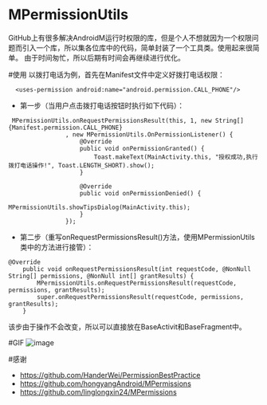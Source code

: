 # MPermissionUtils
GitHub上有很多解决AndroidM运行时权限的库，但是个人不想就因为一个权限问题而引入一个库，所以集各位库中的代码，简单封装了一个工具类。使用起来很简单。
由于时间匆忙，所以后期有时间会再继续进行优化。

#使用
以拨打电话为例，首先在Manifest文件中定义好拨打电话权限：
```
  <uses-permission android:name="android.permission.CALL_PHONE"/>
```

* 第一步（当用户点击拨打电话按钮时执行如下代码）：
```
 MPermissionUtils.onRequestPermissionsResult(this, 1, new String[]{Manifest.permission.CALL_PHONE}
                , new MPermissionUtils.OnPermissionListener() {
                    @Override
                    public void onPermissionGranted() {
                        Toast.makeText(MainActivity.this, "授权成功,执行拨打电话操作!", Toast.LENGTH_SHORT).show();
                    }

                    @Override
                    public void onPermissionDenied() {
                        MPermissionUtils.showTipsDialog(MainActivity.this);
                    }
                });
```

* 第二步（重写onRequestPermissionsResult()方法，使用MPermissionUtils类中的方法进行接管）：
```
@Override
    public void onRequestPermissionsResult(int requestCode, @NonNull String[] permissions, @NonNull int[] grantResults) {
        MPermissionUtils.onRequestPermissionsResult(requestCode, permissions, grantResults);
        super.onRequestPermissionsResult(requestCode, permissions, grantResults);
    }
```
该步由于操作不会改变，所以可以直接放在BaseActivit和BaseFragment中。

#GIF
 ![image](https://github.com/Airsaid/MPermissionUtils/blob/master/gif/1.gif)
 
#感谢
* https://github.com/HanderWei/PermissionBestPractice
* https://github.com/hongyangAndroid/MPermissions
* https://github.com/linglongxin24/MPermissions
